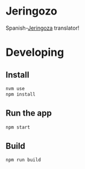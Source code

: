 # Jeringozo

Spanish-[Jeringoza](https://en.wikipedia.org/wiki/Jeringonza) translator!

# Developing

## Install

```bash
nvm use
npm install
```

## Run the app

```bash
npm start
```

## Build

```bash
npm run build
```
